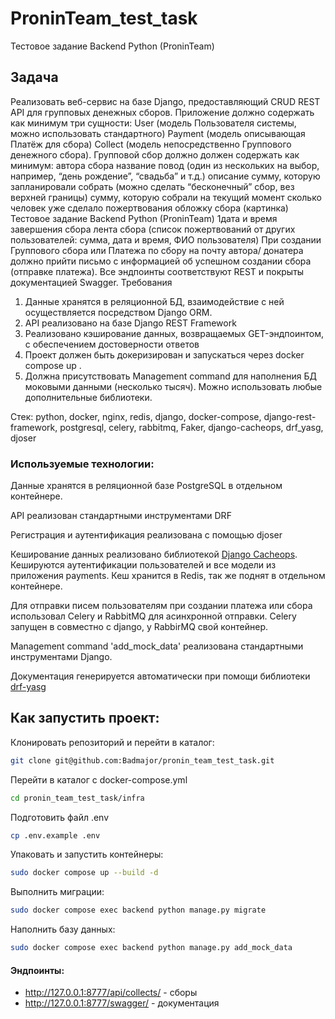 # ProninTeam_test_task

Тестовое задание Backend Python (ProninTeam)
## Задача
Реализовать веб-сервис на базе Django, предоставляющий CRUD REST API
для групповых денежных сборов. Приложение должно содержать как
минимум три сущности:
User (модель Пользователя системы, можно использовать стандартного)
Payment (модель описывающая Платёж для сбора)
Collect (модель непосредственно Группового денежного сбора).
Групповой сбор должно должен содержать как минимум:
автора сбора
название
повод (один из нескольких на выбор, например, “день рождение”,
“свадьба” и т.д.)
описание
сумму, которую запланировали собрать (можно сделать “бесконечный”
сбор, вез верхней границы)
сумму, которую собрали на текущий момент
сколько человек уже сделало пожертвования
обложку сбора (картинка)
Тестовое задание Backend Python (ProninTeam)
1дата и время завершения сбора
лента сбора (список пожертвований от других пользователей: сумма,
дата и время, ФИО пользователя)
При создании Группового сбора или Платежа по сбору на почту автора/
донатера должно прийти письмо с информацией об успешном создании
сбора (отправке платежа).
Все эндпоинты соответствуют REST и покрыты документацией Swagger.
Требования
1. Данные хранятся в реляционной БД, взаимодействие с ней
осуществляется посредством Django ORM.
2. API реализовано на базе Django REST Framework
3. Реализовано кэширование данных, возвращаемых GET-эндпоинтом, с
обеспечением достоверности ответов
4. Проект должен быть докеризирован и запускаться через docker compose up .
5. Должна присутствовать Management command для наполнения БД
моковыми данными (несколько тысяч).
Можно использовать любые дополнительные библиотеки.

Стек: python, docker, nginx, redis, django, docker-compose, django-rest-framework, 
postgresql, celery, rabbitmq, Faker, django-cacheops, drf_yasg, djoser

### Используемые технологии:
Данные хранятся в реляционной базе PostgreSQL в отдельном контейнере. 

API реализован стандартными инструментами DRF

Регистрация и аутентификация реализована с помощью djoser

Кеширование данных реализовано библиотекой [Django Cacheops](https://github.com/Suor/django-cacheops). Кешируются 
аутентификации пользователей и все модели из приложения payments. Кеш хранится в Redis, так же поднят в отдельном 
контейнере.

Для отправки писем пользователям при создании платежа или сбора использовал Celery и RabbitMQ для асинхронной отправки.
Celery запущен в совместно с django, у RabbirMQ свой контейнер.

Management command 'add_mock_data' реализована стандартными инструментами Django.

Документация генерируется автоматически при помощи библиотеки [drf-yasg](https://github.com/axnsan12/drf-yasg)

## Как запустить проект:
Клонировать репозиторий и перейти в каталог:
```bash
git clone git@github.com:Badmajor/pronin_team_test_task.git
```
Перейти в каталог с docker-compose.yml
```bash
cd pronin_team_test_task/infra
```
Подготовить файл .env
```bash
cp .env.example .env
```
Упаковать и запустить контейнеры:
```bash
sudo docker compose up --build -d
```
Выполнить миграции:
```bash
sudo docker compose exec backend python manage.py migrate
```
Наполнить базу данных:
```bash
sudo docker compose exec backend python manage.py add_mock_data
```

#### Эндпоинты:
- http://127.0.0.1:8777/api/collects/ - сборы
- http://127.0.0.1:8777/swagger/ - документация
